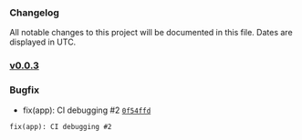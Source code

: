 ### Changelog

All notable changes to this project will be documented in this file. Dates are displayed in UTC.

### [v0.0.3]()

### Bugfix

- fix(app): CI debugging #2 [`0f54ffd`](https://github.com/ifx-code/changelog/commit/0f54ffd42cbc493f4f6b3ed3cbd197497c6df53d)
```
fix(app): CI debugging #2
```
